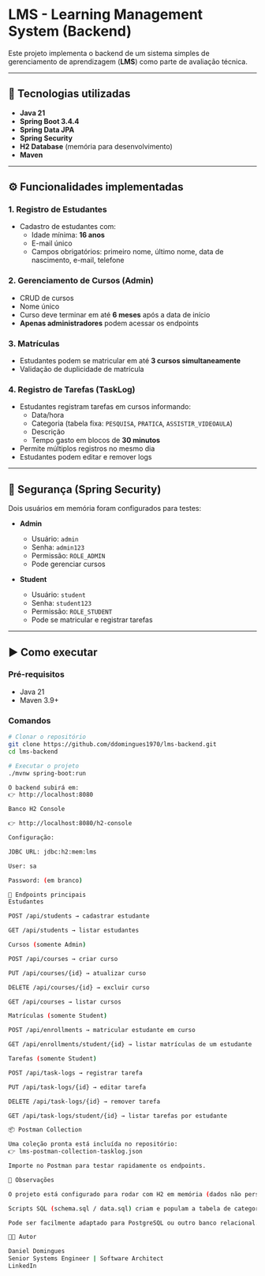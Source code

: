 # LMS - Learning Management System (Backend)

Este projeto implementa o backend de um sistema simples de gerenciamento de aprendizagem (**LMS**) como parte de avaliação técnica.

---

## 🚀 Tecnologias utilizadas
- **Java 21**
- **Spring Boot 3.4.4**
- **Spring Data JPA**
- **Spring Security**
- **H2 Database** (memória para desenvolvimento)
- **Maven**

---

## ⚙️ Funcionalidades implementadas

### 1. Registro de Estudantes
- Cadastro de estudantes com:
    - Idade mínima: **16 anos**
    - E-mail único
    - Campos obrigatórios: primeiro nome, último nome, data de nascimento, e-mail, telefone

### 2. Gerenciamento de Cursos (Admin)
- CRUD de cursos
- Nome único
- Curso deve terminar em até **6 meses** após a data de início
- **Apenas administradores** podem acessar os endpoints

### 3. Matrículas
- Estudantes podem se matricular em até **3 cursos simultaneamente**
- Validação de duplicidade de matrícula

### 4. Registro de Tarefas (TaskLog)
- Estudantes registram tarefas em cursos informando:
    - Data/hora
    - Categoria (tabela fixa: `PESQUISA`, `PRATICA`, `ASSISTIR_VIDEOAULA`)
    - Descrição
    - Tempo gasto em blocos de **30 minutos**
- Permite múltiplos registros no mesmo dia
- Estudantes podem editar e remover logs

---

## 🔐 Segurança (Spring Security)

Dois usuários em memória foram configurados para testes:

- **Admin**
    - Usuário: `admin`
    - Senha: `admin123`
    - Permissão: `ROLE_ADMIN`
    - Pode gerenciar cursos

- **Student**
    - Usuário: `student`
    - Senha: `student123`
    - Permissão: `ROLE_STUDENT`
    - Pode se matricular e registrar tarefas

---

## ▶️ Como executar

### Pré-requisitos
- Java 21
- Maven 3.9+

### Comandos
```bash
# Clonar o repositório
git clone https://github.com/ddomingues1970/lms-backend.git
cd lms-backend

# Executar o projeto
./mvnw spring-boot:run

O backend subirá em:
👉 http://localhost:8080

Banco H2 Console

👉 http://localhost:8080/h2-console

Configuração:

JDBC URL: jdbc:h2:mem:lms

User: sa

Password: (em branco)

📡 Endpoints principais
Estudantes

POST /api/students → cadastrar estudante

GET /api/students → listar estudantes

Cursos (somente Admin)

POST /api/courses → criar curso

PUT /api/courses/{id} → atualizar curso

DELETE /api/courses/{id} → excluir curso

GET /api/courses → listar cursos

Matrículas (somente Student)

POST /api/enrollments → matricular estudante em curso

GET /api/enrollments/student/{id} → listar matrículas de um estudante

Tarefas (somente Student)

POST /api/task-logs → registrar tarefa

PUT /api/task-logs/{id} → editar tarefa

DELETE /api/task-logs/{id} → remover tarefa

GET /api/task-logs/student/{id} → listar tarefas por estudante

📦 Postman Collection

Uma coleção pronta está incluída no repositório:
👉 lms-postman-collection-tasklog.json

Importe no Postman para testar rapidamente os endpoints.

📝 Observações

O projeto está configurado para rodar com H2 em memória (dados não persistem após restart).

Scripts SQL (schema.sql / data.sql) criam e populam a tabela de categorias fixas.

Pode ser facilmente adaptado para PostgreSQL ou outro banco relacional.

👨‍💻 Autor

Daniel Domingues
Senior Systems Engineer | Software Architect
LinkedIn